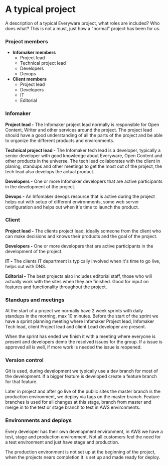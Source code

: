 # A typical project

A description of a typical Everyware project, what roles are included? Who does what? This is not a must, just how a "normal" project has been for us.

### Project members

* **Infomaker members**
  * Project lead
  * Technical project lead
  * Developers
  * Devops
* **Client members**
  * Project lead
  * Developers
  * IT
  * Editorial

### Infomaker

**Project lead -** The Infomaker project lead normally is responsible for Open Content, Writer and other services around the project. The project lead should have a good understanding of all the parts of the project and be able to organize the different products and environments.

**Technical project lead -** The Infomaker tech lead is a developer, typically a senior developer with good knowledge about Everyware, Open Content and other products in the universe. The tech lead collaborates with the client in planing, standups and other meetings to get the most out of the project, the tech lead also develops the actual product.

**Developers -** One or more Infomaker developers that are active participants in the development of the project.

**Devops -** An Infomaker devops resource that is active during the project helps out with setup of different environments, some web server configuration and helps out when it's time to launch the product.

### Client

**Project lead -** The clients project lead, ideally someone from the client who can make decisions and knows their products and the goal of the project. 

**Developers -** One or more developers that are active participants in the development of the project. 

**IT -** The clients IT department is typically involved when it's time to go live, helps out with DNS.

**Editorial -** The best projects also includes editorial staff, those who will actually work with the sites when they are finished. Good for input on features and functionality throughout the project.

### Standups and meetings

At the start of a project we normally have 2 week sprints with daily standups in the morning, max 10 minutes. Before the start of the sprint we have a sprint planning meeting where Infomaker Project lead, Infomaker Tech lead, client Project lead and client Lead developer are present.

When the sprint has ended we finish it with a meeting where everyone is present and developers demo the resolved issues for the group. If a issue is approved all is well, if more work is needed the issue is reopened.

### Version control

Git is used, during development we typically use a dev branch for most of the development. If a bigger feature is developed create a feature branch for that feature. 

Later in project and after go live of the public sites the master branch is the production environment, we deploy via tags on the master branch. Feature branches is used for all changes at this stage, branch from master and merge in to the test or stage branch to test in AWS environments.

### Environments and deploys

Every developer has their own development environment, in AWS we have a test, stage and production environment. Not all customers feel the need for a test environment and just have stage and production. 

The production environment is not set up at the beginning of the project, when the projects nears completion it is set up and made ready for deploy.

